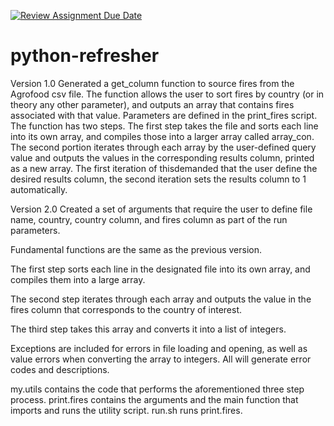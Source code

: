 [![Review Assignment Due Date](https://classroom.github.com/assets/deadline-readme-button-24ddc0f5d75046c5622901739e7c5dd533143b0c8e959d652212380cedb1ea36.svg)](https://classroom.github.com/a/oQi7O4AA)
# python-refresher

Version 1.0
Generated a get_column function to source fires from the Agrofood csv file. 
The function allows the user to sort fires by country (or in theory any other parameter), 
and outputs an array that contains fires associated with that value. Parameters are defined
in the print_fires script. The function has two steps. 
The first step takes the file and sorts each line into its own array, 
and compiles those into a larger array called array_con. 
The second portion iterates through each array by the user-defined 
query value and outputs the values in the corresponding results column, 
printed as a new array. 
The first iteration of thisdemanded that the user define the desired results column, 
the second iteration sets the results column to 1 automatically.

Version 2.0
Created a set of arguments that require the user to define file name, country,
country column, and fires column as part of the run parameters.

Fundamental functions are the same as the previous version. 

The first step sorts each line in the designated file into its own array, 
and compiles them into a large array. 

The second step iterates through each array and outputs the value in the fires
column that corresponds to the country of interest. 

The third step takes this array and converts it into a list of integers. 

Exceptions are included for errors in file loading and opening, as well as
value errors when converting the array to integers. All will generate error codes
and descriptions.

my.utils contains the code that performs the aforementioned three step process.
print.fires contains the arguments and the main function that imports and runs the
utility script. run.sh runs print.fires.   
